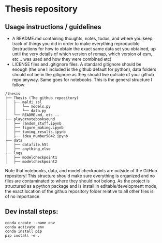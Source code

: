 # Thesis repository

## Usage instructions / guidelines

- A README.md containing thoughts, notes, todos, and where you keep track of things you did in order to make everything reproducible (instructions for how to obtain the exact same data set you obtained, up until the very details of which version of remap, which version of esm, etc .. was used and how they were combined etc)
- LICENSE files and .gitignore files. A standard gitignore should be enough (the one I included is the github default for python), data folders should not be in the gitignore as they should live outside of your github repo anyway. Same goes for notebooks. This is the general structure I follow:
```
/thesis
├── Thesis (The github repository)
│   ├── maldi_zsl
│   │   └── models.py
│   │   └── data.py
│   └── README.md, etc ..
├── playgrnotebooksound
│   ├── random_stuff.ipynb
│   ├── figure_making.ipynb
│   ├── tuning_results.ipynb
│   ├── idea_number5842.ipynb
├── data
│   ├── datafile.h5t
│   ├── anything_else
├── logs
│   ├── modelcheckpoint1
│   ├── modelcheckpoint2
```
Note that notebooks, data, and model checkpoints are outside of the GitHub repository!
This structure should make sure everything is organized and no files are contaminated to where they should not belong. As the project is structured as a python package and is install in editable/development mode, the exact location of the github repository folder relative to all other files is of no importance.


## Dev install steps:

```
conda create --name env
conda activate env
conda install pip
pip install -e .
```